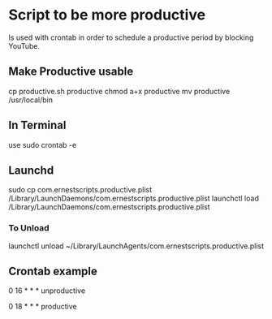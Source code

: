 # Script to be more productive
Is used with crontab in order to schedule a productive period by blocking YouTube.

## Make Productive usable
cp productive.sh productive
chmod a+x productive
mv productive /usr/local/bin

## In Terminal
use sudo crontab -e

## Launchd
sudo cp com.ernestscripts.productive.plist /Library/LaunchDaemons/com.ernestscripts.productive.plist
launchctl load /Library/LaunchDaemons/com.ernestscripts.productive.plist

### To Unload
launchctl unload ~/Library/LaunchAgents/com.ernestscripts.productive.plist

## Crontab example
0 16 * * * unproductive

0 18 * * * productive
